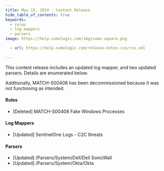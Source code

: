 ```yaml
---
title: May 15, 2024 - Content Release
hide_table_of_contents: true
keywords:
  - rules
  - log mappers
  - parsers
image: https://help.sumologic.com/img/sumo-square.png

  - url: https://help.sumologic.com/release-notes-cse/rss.xml
    
---
```


This content release includes an updated log mapper, and two updated parsers. Details are enumerated below.

Additionally, MATCH-S00408 has been decommissioned because it was not functioning as intended.

#### Rules

* [Deleted] MATCH-S00408 Fake Windows Processes

#### Log Mappers

* [Updated] SentinelOne Logs - C2C threats

#### Parsers

* [Updated] /Parsers/System/Dell/Dell SonicWall
* [Updated] /Parsers/System/Okta/Okta
